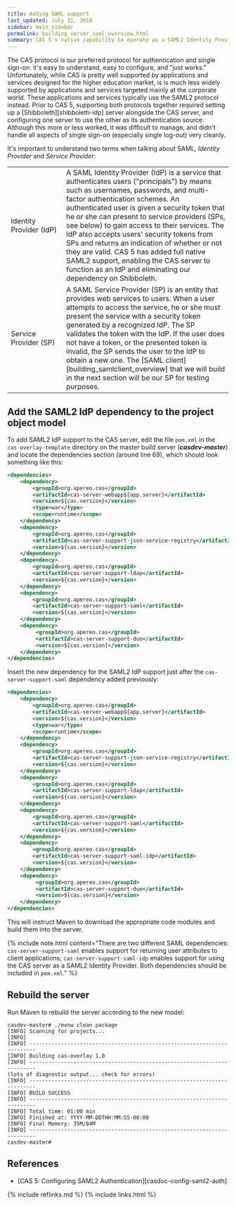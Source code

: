 ```yaml
---
title: Adding SAML support
last_updated: July 31, 2018
sidebar: main_sidebar
permalink: building_server_saml_overview.html
summary: CAS 5's native capability to operate as a SAML2 Identity Provider will be used to provide authentication and single sign-on support to services that do not support the CAS protocol.
---
```


The CAS protocol is our preferred protocol for authentication and single sign-on: it's easy to understand, easy to configure, and "just works." Unfortunately, while CAS is pretty well supported by applications and services designed for the higher education market, is is much less widely supported by applications and services targeted mainly at the corporate world. These applications and services typically use the SAML2 protocol instead. Prior to CAS 5, supporting both protocols together required setting up a [Shibboleth][shibboleth-idp] server alongside the CAS server, and configuring one server to use the other as its authentication source. Although this more or less worked, it was difficult to manage, and didn't handle all aspects of single sign-on (especially single log-out) very cleanly.

It's important to understand two terms when talking about SAML, *Identity Provider* and *Service Provider*:

<table>
    <colgroup>
        <col width="25%" />
        <col width="75%" />
    </colgroup>
    <tbody>
        <tr>
            <td markdown="span">Identity Provider (IdP)</td>
            <td markdown="span">A SAML Identity Provider (IdP) is a service that authenticates users ("principals") by means such as usernames, passwords, and multi-factor authentication schemes. An authenticated user is given a security token that he or she can present to service providers (SPs, see below) to gain access to their services. The IdP also accepts users' security tokens from SPs and returns an indication of whether or not they are valid. CAS 5 has added full native SAML2 support, enabling the CAS server to function as an IdP and eliminating our dependency on Shibboleth.</td>
        </tr>
        <tr>
            <td markdown="span">Service Provider (SP)</td>
            <td markdown="span">A SAML Service Provider (SP) is an entity that provides web services to users. When a user attempts to access the service, he or she must present the service with a security token generated by a recognized IdP. The SP validates the token with the IdP. If the user does not have a token, or the presented token is invalid, the SP sends the user to the IdP to obtain a new one. The [SAML client][building_samlclient_overview] that we will build in the next section will be our SP for testing purposes.</td>
        </tr>
    </tbody>
</table>

## Add the SAML2 IdP dependency to the project object model

To add SAML2 IdP support to the CAS server, edit the file `pom.xml` in the `cas-overlay-template` directory on the master build server (***casdev-master***) and locate the dependencies section (around line 69), which should look something like this:

```xml
<dependencies>
    <dependency>
        <groupId>org.apereo.cas</groupId>
        <artifactId>cas-server-webapp${app.server}</artifactId>
        <version>${cas.version}</version>
        <type>war</type>
        <scope>runtime</scope>
    </dependency>
    <dependency>
        <groupId>org.apereo.cas</groupId>
        <artifactId>cas-server-support-json-service-registry</artifactId>
        <version>${cas.version}</version>
    </dependency>
    <dependency>
        <groupId>org.apereo.cas</groupId>
        <artifactId>cas-server-support-ldap</artifactId>
        <version>${cas.version}</version>
    </dependency>
    <dependency>
        <groupId>org.apereo.cas</groupId>
        <artifactId>cas-server-support-saml</artifactId>
        <version>${cas.version}</version>
    </dependency>
    <dependency>
         <groupId>org.apereo.cas</groupId>
         <artifactId>cas-server-support-duo</artifactId>
         <version>${cas.version}</version>
    </dependency>
</dependencies>
```

Insert the new dependency for the SAML2 IdP support just after the `cas-server-support-saml` dependency added previously:

```xml
<dependencies>
    <dependency>
        <groupId>org.apereo.cas</groupId>
        <artifactId>cas-server-webapp${app.server}</artifactId>
        <version>${cas.version}</version>
        <type>war</type>
        <scope>runtime</scope>
    </dependency>
    <dependency>
        <groupId>org.apereo.cas</groupId>
        <artifactId>cas-server-support-json-service-registry</artifactId>
        <version>${cas.version}</version>
    </dependency>
    <dependency>
        <groupId>org.apereo.cas</groupId>
        <artifactId>cas-server-support-ldap</artifactId>
        <version>${cas.version}</version>
    </dependency>
    <dependency>
        <groupId>org.apereo.cas</groupId>
        <artifactId>cas-server-support-saml</artifactId>
        <version>${cas.version}</version>
    </dependency>
    <dependency>
        <groupId>org.apereo.cas</groupId>
        <artifactId>cas-server-support-saml-idp</artifactId>
        <version>${cas.version}</version>
    </dependency>
    <dependency>
         <groupId>org.apereo.cas</groupId>
         <artifactId>cas-server-support-duo</artifactId>
         <version>${cas.version}</version>
    </dependency>
</dependencies>
```

This will instruct Maven to download the appropriate code modules and build them into the server.

{% include note.html content="There are two different SAML dependencies: `cas-server-support-saml` enables support for returning user attributes to client applications; `cas-server-support-saml-idp` enables support for using the CAS server as a SAML2 Identity Provider. Both dependencies should be included in `pom.xml`." %}

## Rebuild the server

Run Maven to rebuild the server according to the new model:

```console
casdev-master# ./mvnw clean package
[INFO] Scanning for projects...
[INFO]
[INFO] ------------------------------------------------------------------------
[INFO] Building cas-overlay 1.0
[INFO] ------------------------------------------------------------------------
(lots of diagnostic output... check for errors)
[INFO] ------------------------------------------------------------------------
[INFO] BUILD SUCCESS
[INFO] ------------------------------------------------------------------------
[INFO] Total time: 01:00 min
[INFO] Finished at: YYYY-MM-DDTHH:MM:SS-00:00
[INFO] Final Memory: 35M/84M
[INFO] ------------------------------------------------------------------------
casdev-master#  
```

## References

* [CAS 5: Configuring SAML2 Authentication][casdoc-config-saml2-auth]

{% include reflinks.md %}
{% include links.html %}

